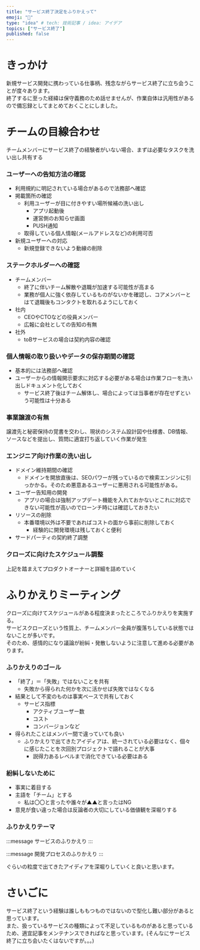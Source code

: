 ```yaml
---
title: "サービス終了決定をふりかえって"
emoji: "👻"
type: "idea" # tech: 技術記事 / idea: アイデア
topics: ["サービス終了"]
published: false
---
```


# きっかけ

新規サービス開発に携わっている仕事柄、残念ながらサービス終了に立ち会うことが度々あります。  
終了するに至った経緯は保守義務のため話せませんが、作業自体は汎用性があるので備忘録としてまとめておくことにしました。

# チームの目線合わせ

チームメンバーにサービス終了の経験者がいない場合、まずは必要なタスクを洗い出し共有する

### ユーザーへの告知方法の確認

- 利用規約に明記されている場合があるので法務部へ確認
- 掲載箇所の確認
  - 利用ユーザーが目に付きやすい場所候補の洗い出し
    - アプリ起動後
    - 運営側のお知らせ画面
    - PUSH通知
  - 取得している個人情報(メールアドレスなど)の利用可否
- 新規ユーザーへの対応
  - 新規登録できないよう動線の削除

### ステークホルダーへの確認

- チームメンバー
  - 終了に伴いチーム解散や退職が加速する可能性が高まる
  - 業務が個人に強く依存しているものがないかを確認し、コアメンバーとはて退職後もコンタクトを取れるようにしておく
- 社内
  - CEOやCTOなどの役員メンバー
  - 広報に会社としての告知の有無
- 社外
  - toBサービスの場合は契約内容の確認

### 個人情報の取り扱いやデータの保存期間の確認

- 基本的には法務部へ確認
- ユーザーからの情報開示要求に対応する必要がある場合は作業フローを洗い出しドキュメント化しておく
  - サービス終了後はチーム解体し、場合によっては当事者が存在せずという可能性は十分ある

### 事業譲渡の有無

譲渡先と秘密保持の覚書を交わし、現状のシステム設計図や仕様書、DB情報、ソースなどを提出し、質問に適宜打ち返していく作業が発生

### エンジニア向け作業の洗い出し

- ドメイン維持期間の確認
  - ドメインを開放直後は、SEOパワーが残っているので検索エンジンに引っかかる。そのため悪意あるユーザーに悪用される可能性がある。
- ユーザー告知用の開発
  - アプリの場合は強制アップデート機能を入れておかないとこれに対応できない可能性が高いのでローンチ時には確認しておきたい
- リソースの削除
  - 本番環境以外は不要であればコストの面から事前に削除しておく
    - 経験的に開発環境は残しておくと便利
- サードパーティの契約終了調整

### クローズに向けたスケジュール調整

上記を踏まえてプロダクトオーナーと詳細を詰めていく


# ふりかえりミーティング

クローズに向けてスケジュールがある程度決まったところでふりかえりを実施する。  
サービスクローズという性質上、チームメンバー全員が腹落ちしている状態ではないことが多いです。  
そのため、感情的になり議論が紛糾・発散しないように注意して進める必要があります。  

### ふりかえりのゴール

- 「終了」＝「失敗」ではないことを共有
  - 失敗から得られた何かを次に活かせば失敗ではなくなる
- 結果として不変のものは事実ベースで共有しておく
  - サービス指標
    - アクティブユーザー数
    - コスト
    - コンバージョンなど
- 得られたことはメンバー間で違っていても良い
  - ふりかえりで出てきたアイディアは、統一されている必要はなく、個々に感じたことを次回別プロジェクトで語れることが大事
    - 説得力あるレベルまで消化できている必要はある

### 紛糾しないために

- 事実に着目する
- 主語を「チーム」とする
  - 私は〇〇と言ったや誰々が▲▲と言ったはNG
- 意見が食い違った場合は反論者の大切にしている価値観を深堀りする


### ふりかえりテーマ

:::message
サービスのふりかえり
:::

:::message
開発プロセスのふりかえり
:::

ぐらいの粒度で出てきたアイディアを深堀りしていくと良いと思います。


# さいごに

サービス終了という経験は誰しももつものではないので型化し難い部分があると思っています。  
また、扱っているサービスの種類によって不足しているものがあると思っているため、適宜記事をメンテナンスできればなと思っています。(そんなにサービス終了に立ち会いたくはないですが。。。)
